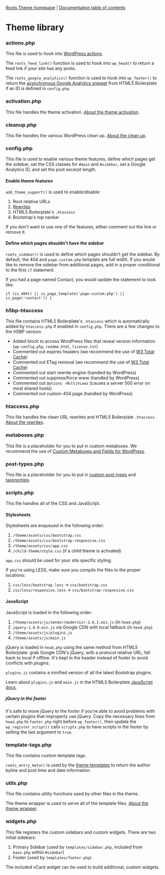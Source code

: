 [Roots Theme homepage](http://www.rootstheme.com/) | [Documentation
table of contents](README.md)

# Theme library

### actions.php

This file is used to hook into [WordPress actions](http://codex.wordpress.org/Plugin_API/Action_Reference). 

The `roots_feed_link()` function is used to hook into `wp_head()` to return a feed link if your site has any posts.

The `roots_google_analytics()` function is used to hook into `wp_footer()` to return the [asynchronous Google Analytics snippet](http://mathiasbynens.be/notes/async-analytics-snippet) from HTML5 Boilerplate if an ID is defined in `config.php`.

### activation.php

This file handles the theme activation. [About the theme activation](activation.md).

### cleanup.php

This file handles the various WordPress clean up. [About the clean up](cleanup.md).

### config.php

This file is used to enable various theme features, define which pages get the sidebar, set the CSS classes for `#main` and `#sidebar`, set a Google Analytics ID, and set the post excerpt length.

#### Enable theme features

`add_theme_support()` is used to enable/disable:

1. Root relative URLs
2. [Rewrites](rewrites.md)
3. HTML5 Boilerplate's `.htaccess`
4. Bootstrap's top navbar

If you don't want to use one of the features, either comment out the line or remove it.

#### Define which pages shouldn't have the sidebar

`roots_sidebar()` is used to define which pages shouldn't get the sidebar. By default, the 404 and `page-custom.php` template are full width. If you would like to remove the sidebar from additional pages, add in a proper conditional to the first `if` statement.

If you had a page named Contact, you would update the statement to look like:

    if (is_404() || is_page_template('page-custom.php') || is_page('contact')) {


### h5bp-htaccess

This file contains HTML5 Boilerplate's `.htaccess` which is automatically added by `htaccess.php` if enabled in `config.php`. There are a few changes to the H5BP version:

* Added block to access WordPress files that reveal version information (`wp-config.php`, `readme.html`, `license.txt`)
* Commented out expires headers (we recommend the use of [W3 Total Cache](http://wordpress.org/extend/plugins/w3-total-cache/))
* Commented out ETag removal (we recommend the use of [W3 Total Cache](http://wordpress.org/extend/plugins/w3-total-cache/))
* Commented out start rewrite engine (handled by WordPress)
* Commented out suppress/force www (handled by WordPress)
* Commented out `Options -MultiViews` (causes a server 500 error on most shared hosts)
* Commented out custom 404 page (handled by WordPress)

### htaccess.php

This file handles the clean URL rewrites and HTML5 Boilerplate `.htaccess`. [About the rewrites](rewrites.md).

### metaboxes.php

This file is a placeholder for you to put in custom metaboxes. We recommend the use of [Custom Metaboxes and Fields for WordPress](https://github.com/jaredatch/Custom-Metaboxes-and-Fields-for-WordPress).

### post-types.php

This file is a placeholder for you to put in [custom post types](http://codex.wordpress.org/Function_Reference/register_post_type) and [taxonomies](http://codex.wordpress.org/Function_Reference/register_taxonomy).

### scripts.php

This file handles all of the CSS and JavaScript. 

#### Stylesheets

Stylesheets are enqueued in the following order:

1. `/theme/assets/css/bootstrap.css`
2. `/theme/assets/css/bootstrap-responsive.css`
3. `/theme/assets/css/app.css`
4. `/child-theme/style.css` (if a child theme is activated)

`app.css` should be used for your site specific styling. 

If you're using LESS, make sure you compile the files to the proper locations:

1. `css/less/bootstrap.less` -> `css/bootstrap.css`
2. `css/less/responsive.less` -> `css/bootstrap-responsive.css`

#### JavaScript

JavaScript is loaded in the following order:

1. `/theme/assets/js/vendor/modernizr-2.6.1.min.js` (in `head.php`)
2. `jquery-1.8.0.min.js` via Google CDN with local fallback (in `head.php`)
3. `/theme/assets/js/plugins.js`
4. `/theme/assets/js/main.js`

jQuery is loaded in `head.php` using the same method from HTML5 Boilerplate: grab Google CDN's jQuery, with a protocol relative URL; fall back to local if offline. It's kept in the header instead of footer to avoid conflicts with plugins.

`plugins.js` contains a minified version of all the latest Bootstrap plugins.

Learn about `plugins.js` and `main.js` in the HTML5 Boilerplate [JavaScript docs](https://github.com/h5bp/html5-boilerplate/blob/master/doc/js.md). 

##### jQuery in the footer

It's safe to move jQuery to the footer if you're able to avoid problems with certain plugins that improperly use jQuery. Copy the necessary lines from `head.php` to `footer.php` right before `wp_footer()`, then update the `wp_register_script()` calls `scripts.php` to have scripts in the footer by setting the last argument to `true`.

### template-tags.php

This file contains custom template tags. 

`roots_entry_meta()` is used by the [theme templates](templates.md) to return the author byline and post time and date information.


### utils.php

This file contains utility functions used by other files in the theme.

The theme wrapper is used to serve all of the template files. [About the theme wrapper](wrapper.md).

### widgets.php

This file registers the custom sidebars and custom widgets. There are two initial sidebars:

1. Primary Sidebar (used by `templates/sidebar.php`, included from `base.php` within `#sidebar`)
2. Footer (used by `templates/footer.php`)

The included vCard widget can be used to build additional, custom widgets.